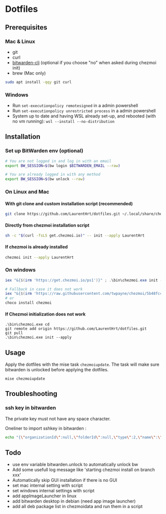 # Dotfiles

## Prerequisites

### Mac & Linux

- git
- curl
- [bitwarden-cli](https://bitwarden.com/help/cli/) (optional if you choose "no" when asked during chezmoi init)
- brew (Mac only)

```sh
sudo apt install -qqy git curl
```

### Windows

- Run `set-executionpolicy remotesigned` in a admin powershell
- Run `set-executionpolicy unrestricted process` in a admin powershell
- System up to date and having WSL already set-up, and rebooted (with no vm running): `wsl --install --no-distribution`

## Installation

### Set up BitWarden env (optional)

```sh
# You are not logged in and log in with an email
export BW_SESSION=$(bw login $BITWARDEN_EMAIL --raw)

# You are already logged in with any method
export BW_SESSION=$(bw unlock --raw)
```

### On Linux and Mac

#### With git clone and custom installation script (recommended)

```sh
git clone https://github.com/LaurentHrt/dotfiles.git ~/.local/share/chezmoi && ~/.local/share/chezmoi/install.sh
```

#### Directly from chezmoi installation script

```sh
sh -c "$(curl -fsLS get.chezmoi.io)" -- init --apply LaurentHrt
```

#### If chezmoi is already installed

```sh
chezmoi init --apply LaurentHrt
```

### On windows

```ps1
iex "&{$(irm 'https://get.chezmoi.io/ps1')}" ; .\bin\chezmoi.exe init --apply LaurentHrt

# Fallback in case it does not work
iex "&{$(irm 'https://raw.githubusercontent.com/twpayne/chezmoi/5b48fccda9e8962a92621edfc2395bb2bc3b298a/assets/scripts/install.ps1')}"
# or
choco install chezmoi
```

#### If Chezmoi initialization does not work

```
.\bin\chezmoi.exe cd
git remote add origin https://github.com/LaurentHrt/dotfiles.git
git pull
.\bin\chezmoi.exe init --apply

```

## Usage

Apply the dotfiles with the mise task `chezmoiupdate`. The task will make sure bitwarden is unlocked before applying the dotfiles.

```
mise chezmoiupdate
```

## Troubleshooting

### ssh key in bitwarden

The private key must not have any space character.

Oneliner to import sshkey in bitwarden :

```sh
echo "{\"organizationId\":null,\"folderId\":null,\"type\":2,\"name\":\"sshkey\",\"notes\":\"$(sed -e ':a' -e 'N' -e '$!ba' -e 's/\n/\\\\n/g' ~/.ssh/id_rsa)\",\"favorite\":false,\"fields\":[],\"login\":null,\"secureNote\":{\"type\":0},\"card\":null,\"identity\":null}" | bw encode | bw create item
```

## Todo

- use env variable bitwarden.unlock to automatically unlock bw
- Add some usefull log message like 'starting chezmoi install on branch xxx'
- Automatically skip GUI installation if there is no GUI
- set mac internal setting with script
- set windows internal settings with script
- add appImageLauncher in linux
- add bitwarden desktop in debian (need app image launcher)
- add all deb package list in chezmoidata and run them in a script
